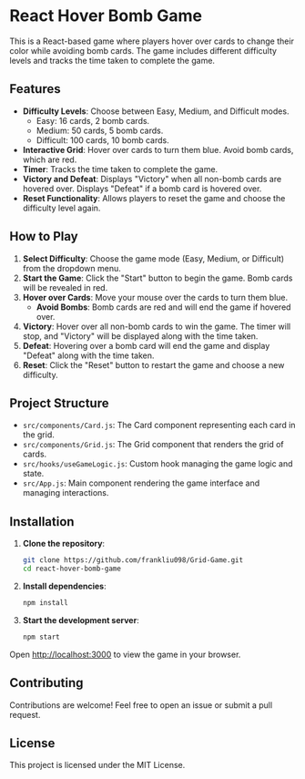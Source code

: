 # React Hover Bomb Game

This is a React-based game where players hover over cards to change their color while avoiding bomb cards. The game includes different difficulty levels and tracks the time taken to complete the game.

## Features

- **Difficulty Levels**: Choose between Easy, Medium, and Difficult modes.
  - Easy: 16 cards, 2 bomb cards.
  - Medium: 50 cards, 5 bomb cards.
  - Difficult: 100 cards, 10 bomb cards.
- **Interactive Grid**: Hover over cards to turn them blue. Avoid bomb cards, which are red.
- **Timer**: Tracks the time taken to complete the game.
- **Victory and Defeat**: Displays "Victory" when all non-bomb cards are hovered over. Displays "Defeat" if a bomb card is hovered over.
- **Reset Functionality**: Allows players to reset the game and choose the difficulty level again.

## How to Play

1. **Select Difficulty**: Choose the game mode (Easy, Medium, or Difficult) from the dropdown menu.
2. **Start the Game**: Click the "Start" button to begin the game. Bomb cards will be revealed in red.
3. **Hover over Cards**: Move your mouse over the cards to turn them blue.
   - **Avoid Bombs**: Bomb cards are red and will end the game if hovered over.
4. **Victory**: Hover over all non-bomb cards to win the game. The timer will stop, and "Victory" will be displayed along with the time taken.
5. **Defeat**: Hovering over a bomb card will end the game and display "Defeat" along with the time taken.
6. **Reset**: Click the "Reset" button to restart the game and choose a new difficulty.

## Project Structure

- `src/components/Card.js`: The Card component representing each card in the grid.
- `src/components/Grid.js`: The Grid component that renders the grid of cards.
- `src/hooks/useGameLogic.js`: Custom hook managing the game logic and state.
- `src/App.js`: Main component rendering the game interface and managing interactions.

## Installation

1. **Clone the repository**:
    ```bash
    git clone https://github.com/frankliu098/Grid-Game.git
    cd react-hover-bomb-game
    ```

2. **Install dependencies**:
    ```bash
    npm install
    ```

3. **Start the development server**:
    ```bash
    npm start
    ```

Open [http://localhost:3000](http://localhost:3000) to view the game in your browser.

## Contributing

Contributions are welcome! Feel free to open an issue or submit a pull request.

## License

This project is licensed under the MIT License.
